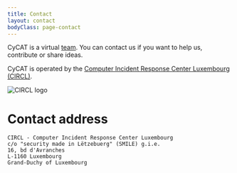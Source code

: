 ```yaml
---
title: Contact
layout: contact
bodyClass: page-contact
---
```


CyCAT is a virtual [team](/team/). You can contact us if you want to help us, contribute or share ideas.

CyCAT is operated by the [Computer Incident Response Center Luxembourg (CIRCL)](https://www.circl.lu/).

![CIRCL logo](https://www.circl.lu/assets/images/circl-logo.png)

# Contact address

```
CIRCL - Computer Incident Response Center Luxembourg
c/o "security made in Lëtzebuerg" (SMILE) g.i.e.
16, bd d'Avranches
L-1160 Luxembourg
Grand-Duchy of Luxembourg
```
